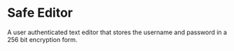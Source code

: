 # Safe Editor
 A user authenticated text editor that stores the username and password in a 256 bit encryption form.
